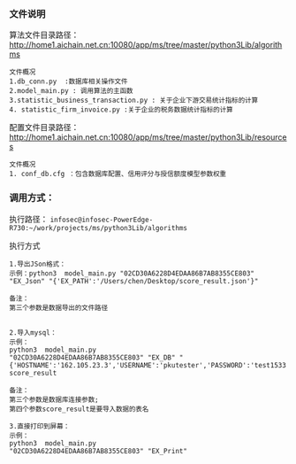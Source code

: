 ### 文件说明
算法文件目录路径：
http://home1.aichain.net.cn:10080/app/ms/tree/master/python3Lib/algorithms
```
文件概况
1.db_conn.py  :数据库相关操作文件
2.model_main.py : 调用算法的主函数
3.statistic_business_transaction.py : 关于企业下游交易统计指标的计算
4. statistic_firm_invoice.py :关于企业的税务数据统计指标的计算
```

配置文件目录路径：
http://home1.aichain.net.cn:10080/app/ms/tree/master/python3Lib/resources
```
文件概况
1. conf_db.cfg ：包含数据库配置、信用评分与授信额度模型参数权重
```
### 调用方式：

执行路径：
`infosec@infosec-PowerEdge-R730:~/work/projects/ms/python3Lib/algorithms`

执行方式
```
1.导出JSon格式：
示例：python3  model_main.py "02CD30A6228D4EDAA86B7AB8355CE803" "EX_Json" "{'EX_PATH':'/Users/chen/Desktop/score_result.json'}"

备注：
第三个参数是数据导出的文件路径
```
```

2.导入mysql：
示例：
python3  model_main.py 
"02CD30A6228D4EDAA86B7AB8355CE803" "EX_DB" "{'HOSTNAME':'162.105.23.3','USERNAME':'pkutester','PASSWORD':'test1533','DATABASE':'chenkuo_credit','PORT':3306,'CHARSET':'utf8'}" score_result

备注：
第三个参数是数据库连接参数;
第四个参数score_result是要导入数据的表名

3.直接打印到屏幕：
示例：
python3  model_main.py 
"02CD30A6228D4EDAA86B7AB8355CE803" "EX_Print"

```


